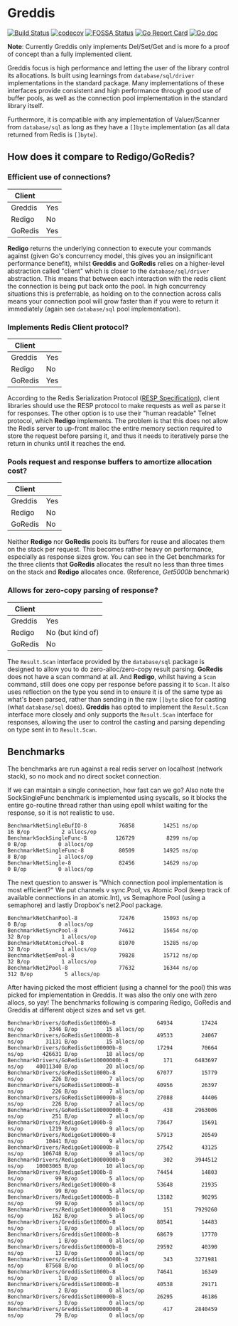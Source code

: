 # Greddis

[![Build Status](https://github.com/mikn/greddis/workflows/build/badge.svg)](https://github.com/mikn/greddis/actions)
[![codecov](https://codecov.io/gh/mikn/greddis/branch/master/graph/badge.svg)](https://codecov.io/gh/mikn/greddis)
[![FOSSA Status](https://app.fossa.com/api/projects/custom%2B13944%2Fgreddis.svg?type=shield)](https://app.fossa.com/projects/custom%2B13944%2Fgreddis?ref=badge_shield)
[![Go Report Card](https://goreportcard.com/badge/github.com/mikn/greddis)](https://goreportcard.com/report/github.com/mikn/greddis)
[![Go doc](http://img.shields.io/badge/go-documentation-blue.svg?style=flat-square)](https://godoc.org/github.com/mikn/greddis)

**Note**: Currently Greddis only implements Del/Set/Get and is more fo a proof of concept than a fully implemented client.

Greddis focus is high performance and letting the user of the library control its allocations. Is built using learnings from `database/sql/driver` implementations in the standard package. Many implementations of these interfaces provide consistent and high performance through good use of buffer pools, as well as the connection pool implementation in the standard library itself.

Furthermore, it is compatible with any implementation of Valuer/Scanner from `database/sql` as long as they have a `[]byte` implementation (as all data returned from Redis is `[]byte`).

## How does it compare to Redigo/GoRedis?

### Efficient use of connections?

| Client  |     |
| ------- | --- |
| Greddis | Yes |
| Redigo  | No  |
| GoRedis | Yes |

**Redigo** returns the underlying connection to execute your commands against (given Go's concurrency model, this gives you an insignificant performance benefit), whilst **Greddis** and **GoRedis** relies on a higher-level abstraction called "client" which is closer to the `database/sql/driver` abstraction. This means that between each interaction with the redis client the connection is being put back onto the pool. In high concurrency situations this is preferrable, as holding on to the connection across calls means your connection pool will grow faster than if you were to return it immediately (again see `database/sql` pool implementation).

### Implements Redis Client protocol?

| Client  |     |
| ------- | --- |
| Greddis | Yes |
| Redigo  | No  |
| GoRedis | Yes |

According to the Redis Serialization Protocol ([RESP Specification](https://redis.io/topics/protocol)), client libraries should use the RESP protocol to make requests as well as parse it for responses. The other option is to use their "human readable" Telnet protocol, which **Redigo** implements. The problem is that this does not allow the Redis server to up-front malloc the entire memory section required to store the request before parsing it, and thus it needs to iteratively parse the return in chunks until it reaches the end.

### Pools request and response buffers to amortize allocation cost?

| Client  |     |
| ------- | --- |
| Greddis | Yes |
| Redigo  | No  |
| GoRedis | No  |

Neither **Redigo** nor **GoRedis** pools its buffers for reuse and allocates them on the stack per request. This becomes rather heavy on performance, especially as response sizes grow. You can see in the Get benchmarks for the three clients that **GoRedis** allocates the result no less than three times on the stack and **Redigo** allocates once. (Reference, *Get5000b* benchmark)

### Allows for zero-copy parsing of response?

| Client  |                  |
| ------- | ---------------- |
| Greddis | Yes              |
| Redigo  | No (but kind of) |
| GoRedis | No               |

The `Result.Scan` interface provided by the `database/sql` package is designed to allow you to do zero-alloc/zero-copy result parsing. **GoRedis** does not have a scan command at all. And **Redigo**, whilst having a `Scan` command, still does one copy per response before passing it to `Scan`. It also uses reflection on the type you send in to ensure it is of the same type as what's been parsed, rather than sending in the raw `[]byte` slice for casting (what `database/sql` does). **Greddis** has opted to implement the `Result.Scan` interface more closely and only supports the `Result.Scan` interface for responses, allowing the user to control the casting and parsing depending on type sent in to `Result.Scan`.

## Benchmarks

The benchmarks are run against a real redis server on localhost (network stack), so no mock and no direct socket connection.

If we can maintain a single connection, how fast can we go?
Also note the SockSingleFunc benchmark is implemented using syscalls, so it blocks the entire go-routine thread rather than using epoll whilst waiting for the response, so it is not realistic to use.
```
BenchmarkNetSingleBufIO-8   	   76858	     14251 ns/op	      16 B/op	       2 allocs/op
BenchmarkSockSingleFunc-8   	  126729	      8299 ns/op	       0 B/op	       0 allocs/op
BenchmarkNetSingleFunc-8    	   80509	     14925 ns/op	       8 B/op	       1 allocs/op
BenchmarkNetSingle-8        	   82456	     14629 ns/op	       0 B/op	       0 allocs/op
```
The next question to answer is "Which connection pool implementation is most efficient?"
We put channels v sync.Pool, vs Atomic Pool (keep track of available connections in an atomic.Int), vs Semaphore Pool (using a semaphore) and lastly Dropbox's net2.Pool package.
```
BenchmarkNetChanPool-8      	   72476	     15093 ns/op	       0 B/op	       0 allocs/op
BenchmarkNetSyncPool-8      	   74612	     15654 ns/op	      32 B/op	       1 allocs/op
BenchmarkNetAtomicPool-8    	   81070	     15285 ns/op	      32 B/op	       1 allocs/op
BenchmarkNetSemPool-8       	   79828	     15712 ns/op	      32 B/op	       1 allocs/op
BenchmarkNet2Pool-8         	   77632	     16344 ns/op	     312 B/op	       5 allocs/op

```
After having picked the most efficient (using a channel for the pool) this was picked for implementation in Greddis. It was also the only one with zero allocs, so yay!
The benchmarks following is comparing Redigo, GoRedis and Greddis at different object sizes and set vs get.
```
BenchmarkDrivers/GoRedisGet1000b-8         	   64934	     17424 ns/op	    3346 B/op	      15 allocs/op
BenchmarkDrivers/GoRedisGet10000b-8        	   49533	     24067 ns/op	   31131 B/op	      15 allocs/op
BenchmarkDrivers/GoRedisGet100000b-8       	   17294	     70664 ns/op	  426631 B/op	      18 allocs/op
BenchmarkDrivers/GoRedisGet10000000b-8     	     171	   6483697 ns/op	40011340 B/op	      20 allocs/op
BenchmarkDrivers/GoRedisSet1000b-8         	   67077	     15779 ns/op	     226 B/op	       7 allocs/op
BenchmarkDrivers/GoRedisSet10000b-8        	   40956	     26397 ns/op	     226 B/op	       7 allocs/op
BenchmarkDrivers/GoRedisSet100000b-8       	   27088	     44406 ns/op	     226 B/op	       7 allocs/op
BenchmarkDrivers/GoRedisSet10000000b-8     	     438	   2963006 ns/op	     251 B/op	       7 allocs/op
BenchmarkDrivers/RedigoGet1000b-8          	   73647	     15691 ns/op	    1219 B/op	       9 allocs/op
BenchmarkDrivers/RedigoGet10000b-8         	   57913	     20549 ns/op	   10441 B/op	       9 allocs/op
BenchmarkDrivers/RedigoGet100000b-8        	   27542	     43125 ns/op	  106748 B/op	       9 allocs/op
BenchmarkDrivers/RedigoGet10000000b-8      	     302	   3944512 ns/op	10003065 B/op	      10 allocs/op
BenchmarkDrivers/RedigoSet1000b-8          	   74454	     14803 ns/op	      99 B/op	       5 allocs/op
BenchmarkDrivers/RedigoSet10000b-8         	   53648	     21935 ns/op	      99 B/op	       5 allocs/op
BenchmarkDrivers/RedigoSet100000b-8        	   13182	     90295 ns/op	      99 B/op	       5 allocs/op
BenchmarkDrivers/RedigoSet10000000b-8      	     151	   7929260 ns/op	     162 B/op	       5 allocs/op
BenchmarkDrivers/GreddisGet1000b-8         	   80541	     14483 ns/op	       1 B/op	       0 allocs/op
BenchmarkDrivers/GreddisGet10000b-8        	   68679	     17770 ns/op	       1 B/op	       0 allocs/op
BenchmarkDrivers/GreddisGet100000b-8       	   29592	     40390 ns/op	      13 B/op	       0 allocs/op
BenchmarkDrivers/GreddisGet10000000b-8     	     343	   3271981 ns/op	   87568 B/op	       0 allocs/op
BenchmarkDrivers/GreddisSet1000b-8         	   74641	     16349 ns/op	       1 B/op	       0 allocs/op
BenchmarkDrivers/GreddisSet10000b-8        	   40538	     29171 ns/op	       2 B/op	       0 allocs/op
BenchmarkDrivers/GreddisSet100000b-8       	   26295	     46186 ns/op	       3 B/op	       0 allocs/op
BenchmarkDrivers/GreddisSet10000000b-8     	     417	   2840459 ns/op	      79 B/op	       0 allocs/op

